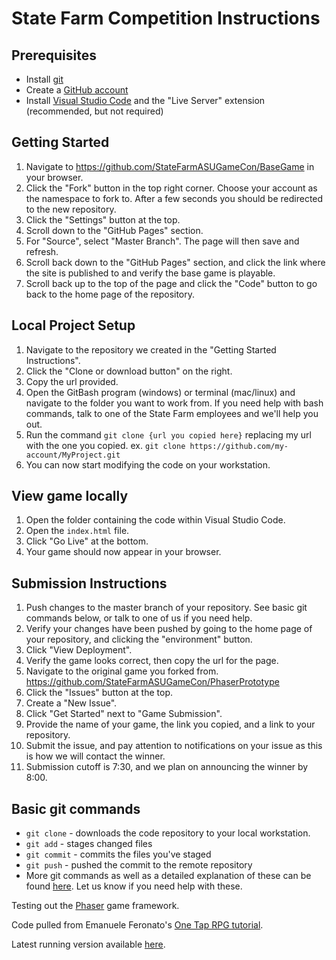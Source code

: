 # State Farm Competition Instructions
## Prerequisites
* Install [git](https://git-scm.com/book/en/v2/Getting-Started-Installing-Git)
* Create a [GitHub account](http://github.com)
* Install [Visual Studio Code](https://code.visualstudio.com/) and the "Live Server" extension (recommended, but not required)

## Getting Started
1. Navigate to https://github.com/StateFarmASUGameCon/BaseGame in your browser.
1. Click the "Fork" button in the top right corner. Choose your account as the namespace to fork to. After a few seconds you should be redirected to the new repository.
1. Click the "Settings" button at the top.
1. Scroll down to the "GitHub Pages" section.
1. For "Source", select "Master Branch". The page will then save and refresh.
1. Scroll back down to the "GitHub Pages" section, and click the link where the site is published to and verify the base game is playable.
1. Scroll back up to the top of the page and click the "Code" button to go back to the home page of the repository.

## Local Project Setup
1. Navigate to the repository we created in the "Getting Started Instructions".
1. Click the "Clone or download button" on the right.
1. Copy the url provided.
1. Open the GitBash program (windows) or terminal (mac/linux) and navigate to the folder you want to work from. If you need help with bash commands, talk to one of the State Farm employees and we'll help you out.
1. Run the command `git clone {url you copied here}` replacing my url with the one you copied. ex. `git clone https://github.com/my-account/MyProject.git`
1. You can now start modifying the code on your workstation.

## View game locally
1. Open the folder containing the code within Visual Studio Code.
1. Open the `index.html` file.
1. Click "Go Live" at the bottom.
1. Your game should now appear in your browser.

## Submission Instructions
1. Push changes to the master branch of your repository. See basic git commands below, or talk to one of us if you need help.
1. Verify your changes have been pushed by going to the home page of your repository, and clicking the "environment" button.
1. Click "View Deployment".
1. Verify the game looks correct, then copy the url for the page.
1. Navigate to the original game you forked from. https://github.com/StateFarmASUGameCon/PhaserPrototype
1. Click the "Issues" button at the top.
1. Create a "New Issue".
1. Click "Get Started" next to "Game Submission".
1. Provide the name of your game, the link you copied, and a link to your repository.
1. Submit the issue, and pay attention to notifications on your issue as this is how we will contact the winner.
1. Submission cutoff is 7:30, and we plan on announcing the winner by 8:00.

## Basic git commands
* `git clone` - downloads the code repository to your local workstation.
* `git add` - stages changed files
* `git commit` - commits the files you've staged
* `git push` - pushed the commit to the remote repository
* More git commands as well as a detailed explanation of these can be found [here](https://confluence.atlassian.com/bitbucketserver/basic-git-commands-776639767.html). Let us know if you need help with these.

Testing out the [Phaser](https://github.com/photonstorm/phaser) game framework.

Code pulled from Emanuele Feronato's [One Tap RPG tutorial](https://www.emanueleferonato.com/2019/02/18/html5-prototype-of-one-tap-rpg-game-built-with-phaser-3-and-matter-js/).

Latest running version available [here](https://statefarmasugamecon.github.io/PhaserPrototype/).
